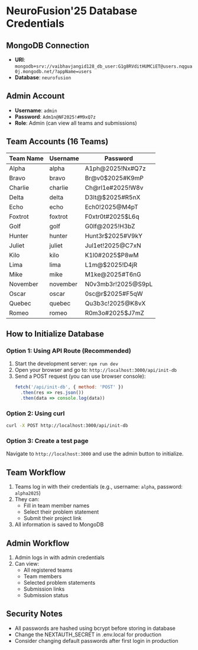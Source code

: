 # NeuroFusion'25 Database Credentials

## MongoDB Connection
- **URI**: `mongodb+srv://vaibhavjangid128_db_user:G1g8RVditHUMCiET@users.nqgua0j.mongodb.net/?appName=users`
- **Database**: `neurofusion`

## Admin Account
- **Username**: `admin`
- **Password**: `Adm1n@NF2025!#M9xQ7z`
- **Role**: Admin (can view all teams and submissions)

## Team Accounts (16 Teams)

| Team Name | Username | Password              | 
|-----------|----------|-----------------------|
| Alpha     | alpha    | A1ph@2025!Nx#Q7z     |
| Bravo     | bravo    | Br@v0$2025#K9mP      |
| Charlie   | charlie  | Ch@rl1e#2025!W8v     |
| Delta     | delta    | D3lt@$2025#R5nX      |
| Echo      | echo     | Ech0!2025@M4pT       |
| Foxtrot   | foxtrot  | F0xtr0t#2025$L6q     |
| Golf      | golf     | G0lf@2025!H3bZ       |
| Hunter    | hunter   | Hunt3r$2025#V9kY     |
| Juliet    | juliet   | Jul1et!2025@C7xN     |
| Kilo      | kilo     | K1l0#2025$P8wM       |
| Lima      | lima     | L1m@$2025!D4jR       |
| Mike      | mike     | M1ke@2025#T6nG       |
| November  | november | N0v3mb3r!2025@S9pL   |
| Oscar     | oscar    | 0sc@r$2025#F5qW      |
| Quebec    | quebec   | Qu3b3c!2025@K8vX     |
| Romeo     | romeo    | R0m3o#2025$J7mZ      |

## How to Initialize Database

### Option 1: Using API Route (Recommended)
1. Start the development server: `npm run dev`
2. Open your browser and go to: `http://localhost:3000/api/init-db`
3. Send a POST request (you can use browser console):
   ```javascript
   fetch('/api/init-db', { method: 'POST' })
     .then(res => res.json())
     .then(data => console.log(data))
   ```

### Option 2: Using curl
```bash
curl -X POST http://localhost:3000/api/init-db
```

### Option 3: Create a test page
Navigate to `http://localhost:3000` and use the admin button to initialize.

## Team Workflow
1. Teams log in with their credentials (e.g., username: `alpha`, password: `alpha2025`)
2. They can:
   - Fill in team member names
   - Select their problem statement
   - Submit their project link
3. All information is saved to MongoDB

## Admin Workflow
1. Admin logs in with admin credentials
2. Can view:
   - All registered teams
   - Team members
   - Selected problem statements
   - Submission links
   - Submission status

## Security Notes
- All passwords are hashed using bcrypt before storing in database
- Change the NEXTAUTH_SECRET in .env.local for production
- Consider changing default passwords after first login in production
